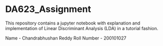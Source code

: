 # DA623_Assignment

This repository contains a jupyter notebook with explanation and implementation of Linear Discriminant Analysis (LDA) in a tutorial fashion.

Name        -   Chandrabhushan Reddy
Roll Number -   200101027  